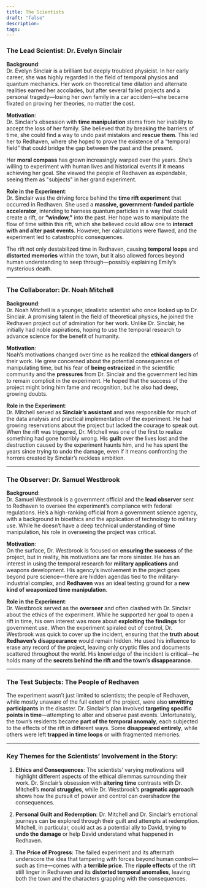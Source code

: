 ```yaml
---
title: The Scientists
draft: "false"
description: 
tags:
---
```


### **The Lead Scientist: Dr. Evelyn Sinclair**

**Background**:  
Dr. Evelyn Sinclair is a brilliant but deeply troubled physicist. In her early career, she was highly regarded in the field of temporal physics and quantum mechanics. Her work on theoretical time dilation and alternate realities earned her accolades, but after several failed projects and a personal tragedy—losing her own family in a car accident—she became fixated on proving her theories, no matter the cost.

**Motivation**:  
Dr. Sinclair’s obsession with **time manipulation** stems from her inability to accept the loss of her family. She believed that by breaking the barriers of time, she could find a way to undo past mistakes and **rescue them**. This led her to Redhaven, where she hoped to prove the existence of a “temporal field” that could bridge the gap between the past and the present.

Her **moral compass** has grown increasingly warped over the years. She’s willing to experiment with human lives and historical events if it means achieving her goal. She viewed the people of Redhaven as expendable, seeing them as "subjects" in her grand experiment.

**Role in the Experiment**:  
Dr. Sinclair was the driving force behind the **time rift experiment** that occurred in Redhaven. She used a **massive, government-funded particle accelerator**, intending to harness quantum particles in a way that could create a rift, or **“window,”** into the past. Her hope was to manipulate the flow of time within this rift, which she believed could allow one to **interact with and alter past events**. However, her calculations were flawed, and the experiment led to catastrophic consequences.

The rift not only destabilized time in Redhaven, causing **temporal loops** and **distorted memories** within the town, but it also allowed forces beyond human understanding to seep through—possibly explaining Emily’s mysterious death.

---

### **The Collaborator: Dr. Noah Mitchell**

**Background**:  
Dr. Noah Mitchell is a younger, idealistic scientist who once looked up to Dr. Sinclair. A promising talent in the field of theoretical physics, he joined the Redhaven project out of admiration for her work. Unlike Dr. Sinclair, he initially had noble aspirations, hoping to use the temporal research to advance science for the benefit of humanity.

**Motivation**:  
Noah’s motivations changed over time as he realized the **ethical dangers** of their work. He grew concerned about the potential consequences of manipulating time, but his fear of **being ostracized** in the scientific community and the **pressures** from Dr. Sinclair and the government led him to remain complicit in the experiment. He hoped that the success of the project might bring him fame and recognition, but he also had deep, growing doubts.

**Role in the Experiment**:  
Dr. Mitchell served as **Sinclair’s assistant** and was responsible for much of the data analysis and practical implementation of the experiment. He had growing reservations about the project but lacked the courage to speak out. When the rift was triggered, Dr. Mitchell was one of the first to realize something had gone horribly wrong. His **guilt** over the lives lost and the destruction caused by the experiment haunts him, and he has spent the years since trying to undo the damage, even if it means confronting the horrors created by Sinclair’s reckless ambition.

---

### **The Observer: Dr. Samuel Westbrook**

**Background**:  
Dr. Samuel Westbrook is a government official and the **lead observer** sent to Redhaven to oversee the experiment’s compliance with federal regulations. He’s a high-ranking official from a government science agency, with a background in bioethics and the application of technology to military use. While he doesn’t have a deep technical understanding of time manipulation, his role in overseeing the project was critical.

**Motivation**:  
On the surface, Dr. Westbrook is focused on **ensuring the success** of the project, but in reality, his motivations are far more sinister. He has an interest in using the temporal research for **military applications** and weapons development. His agency’s involvement in the project goes beyond pure science—there are hidden agendas tied to the military-industrial complex, and **Redhaven** was an ideal testing ground for a **new kind of weaponized time manipulation**.

**Role in the Experiment**:  
Dr. Westbrook served as the **overseer** and often clashed with Dr. Sinclair about the ethics of the experiment. While he supported her goal to open a rift in time, his own interest was more about **exploiting the findings** for government use. When the experiment spiraled out of control, Dr. Westbrook was quick to cover up the incident, ensuring that the **truth about Redhaven’s disappearance** would remain hidden. He used his influence to erase any record of the project, leaving only cryptic files and documents scattered throughout the world. His knowledge of the incident is critical—he holds many of the **secrets behind the rift and the town’s disappearance**.

---

### **The Test Subjects: The People of Redhaven**

The experiment wasn’t just limited to scientists; the people of Redhaven, while mostly unaware of the full extent of the project, were also **unwitting participants** in the disaster. Dr. Sinclair’s plan involved **targeting specific points in time**—attempting to alter and observe past events. Unfortunately, the town’s residents became **part of the temporal anomaly**, each subjected to the effects of the rift in different ways. Some **disappeared entirely**, while others were left **trapped in time loops** or with fragmented memories.

---

### **Key Themes for the Scientists’ Involvement in the Story**:

1. **Ethics and Consequences**: The scientists’ varying motivations will highlight different aspects of the ethical dilemmas surrounding their work. Dr. Sinclair’s obsession with **altering time** contrasts with Dr. Mitchell’s **moral struggles**, while Dr. Westbrook’s **pragmatic approach** shows how the pursuit of power and control can overshadow the consequences.
    
2. **Personal Guilt and Redemption**: Dr. Mitchell and Dr. Sinclair’s emotional journeys can be explored through their guilt and attempts at redemption. Mitchell, in particular, could act as a potential ally to David, trying to **undo the damage** or help David understand what happened in Redhaven.
    
3. **The Price of Progress**: The failed experiment and its aftermath underscore the idea that tampering with forces beyond human control—such as time—comes with a **terrible price**. The **ripple effects** of the rift still linger in Redhaven and its **distorted temporal anomalies**, leaving both the town and the characters grappling with the consequences.